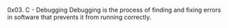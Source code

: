 0x03. C - Debugging
Debugging is the process of finding and fixing errors in software that 
prevents it from running correctly.
